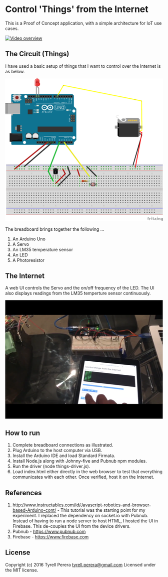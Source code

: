 # Control 'Things' from the Internet
This is a Proof of Concept application, with a simple architecture for IoT use cases.

[![Video overview](https://img.youtube.com/vi/F-WoFkbe0uc/0.jpg)](https://youtu.be/F-WoFkbe0uc "Video overview")


## The Circuit (Things)
I have used a basic setup of things that I want to control over the Internet is as below.

![Things circuit diagram](https://raw.githubusercontent.com/tyrell/control-things-from-the-internet/master/circuit/control-things-from-the-internet.png?token=AAvfodMHkvOna2BvsPavXx-LtCsFld16ks5XJCa1wA%3D%3D "Things circuit diagram")
 
The breadboard brings together the following ...
 1. An Arduino Uno 
 2. A Servo
 3. An LM35 temperature sensor
 4. An LED
 5. A Photoresistor
 
## The Internet
A web UI controls the Servo and the on/off frequency of the LED. The UI also displays readings from the LM35 temperture sensor continuously.

![Demo Photo](https://raw.githubusercontent.com/tyrell/control-things-from-the-internet/master/circuit/demo-picture.png?token=AAvfodjRvWCX4eqX41PWdcln6pg5hmVQks5XJzfXwA%3D%3D "Demo Photo")

## How to run
1. Complete breadboard connections as illustrated.
2. Plug Arduino to the host computer via USB.
3. Install the Arduino IDE and load Standard Firmata.
4. Install Node.js along with Johnny-five and Pubnub npm modules. 
5. Run the driver (node things-driver.js).
6. Load index.html either directly in the web browser to test that everything communicates with each other. Once verified, host it on the Internet.

## References
1. http://www.instructables.com/id/Javascript-robotics-and-browser-based-Arduino-cont/ - This tutorial was the starting point for my experiment. I replaced the dependency on socket.io with Pubnub. Instead of having to run a node server to host HTML, I hosted the UI in Firebase. This de-couples the UI from the device drivers.
2. Pubnub - https://www.pubnub.com
3. Firebase - https://www.firebase.com

## License
Copyright (c) 2016 Tyrell Perera <tyrell.perera@gmail.com>
Licensed under the MIT license.
